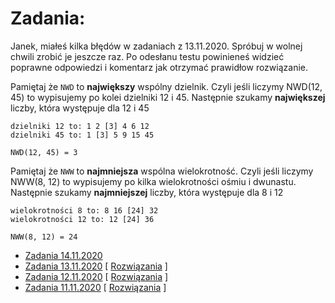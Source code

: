 # Zadania:

Janek, miałeś kilka błędów w zadaniach z 13.11.2020. Spróbuj w wolnej chwili zrobić je jeszcze raz. 
Po odesłanu testu powinieneś widzieć poprawne odpowiedzi i komentarz jak otrzymać prawidłow rozwiązanie.

Pamiętaj że `NWD` to **największy** wspólny dzielnik. Czyli jeśli liczymy NWD(12, 45) to wypisujemy po kolei dzielniki 12 i 45. Następnie szukamy **największej** liczby, która występuje dla 12 i 45

```
dzielniki 12 to: 1 2 [3] 4 6 12
dzielniki 45 to: 1 [3] 5 9 15 45

NWD(12, 45) = 3
```

Pamiętaj że `NWW` to **najmniejsza** wspólna wielokrotność. Czyli jeśli liczymy NWW(8, 12) to wypisujemy po kilka wielokrotności ośmiu i dwunastu. Następnie szukamy **najmniejszej** liczby, która występuje dla 8 i 12

```
wielokrotności 8 to: 8 16 [24] 32
wielokrotności 12 to: 12 [24] 36

NWW(8, 12) = 24
```

- [Zadania 14.11.2020](https://docs.google.com/forms/d/e/1FAIpQLSc0KRe0zYiIMC_e3DFqI6PfRbJDwSU_syIjoJheAaHRpaghOA/viewform?usp=sf_link)
- [Zadania 13.11.2020](https://docs.google.com/forms/d/e/1FAIpQLSf5WYedsMRB3dCGIWVDrsJ1cHdCOQOUuG1QnQs3bWHTq-fWHg/viewform?usp=sf_link) [ [Rozwiązania](/solutions/13_11_2020.md) ]
- [Zadania 12.11.2020](https://docs.google.com/forms/d/e/1FAIpQLSeFm27ydkezZmdyE632FIB86jZLLwqR5eae2rXhn20QTmZiaA/viewform?usp=sf_link) [ [Rozwiązania](/solutions/12_11_2020.md) ]
- [Zadania 11.11.2020](https://docs.google.com/forms/d/e/1FAIpQLSe1X1kwlJizzipKuMf0irb7wBskWqF1lF63Lmv_RePxKGqc4w/viewform?usp=sf_link) [ [Rozwiązania](/solutions/11_11_2020.md) ] 
